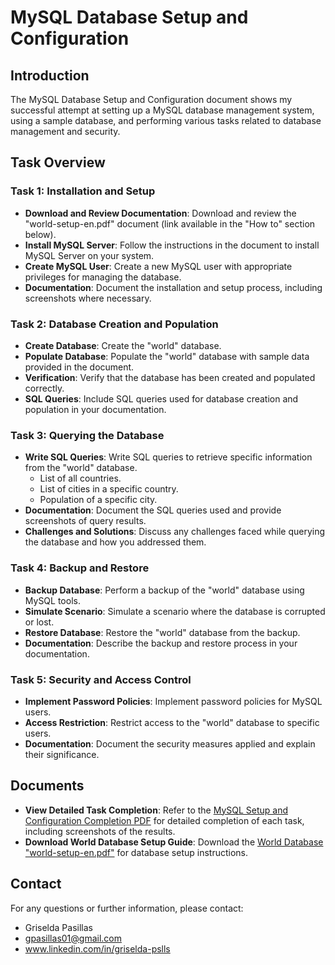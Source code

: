 # MySQL Database Setup and Configuration

 ## Introduction
 The MySQL Database Setup and Configuration document shows my successful attempt at setting up a MySQL database management system, using a sample database, and performing various tasks related to database management and security.

 ## Task Overview

 ### Task 1: Installation and Setup
 - **Download and Review Documentation**: Download and review the "world-setup-en.pdf" document (link available in the "How to" section below).
 - **Install MySQL Server**: Follow the instructions in the document to install MySQL Server on your system.
 - **Create MySQL User**: Create a new MySQL user with appropriate privileges for managing the database.
 - **Documentation**: Document the installation and setup process, including screenshots where necessary.

 ### Task 2: Database Creation and Population
 - **Create Database**: Create the "world" database.
 - **Populate Database**: Populate the "world" database with sample data provided in the document.
 - **Verification**: Verify that the database has been created and populated correctly.
 - **SQL Queries**: Include SQL queries used for database creation and population in your documentation.

 ### Task 3: Querying the Database
 - **Write SQL Queries**: Write SQL queries to retrieve specific information from the "world" database.
   - List of all countries.
   - List of cities in a specific country.
   - Population of a specific city.
 - **Documentation**: Document the SQL queries used and provide screenshots of query results.
 - **Challenges and Solutions**: Discuss any challenges faced while querying the database and how you addressed them.

 ### Task 4: Backup and Restore
 - **Backup Database**: Perform a backup of the "world" database using MySQL tools.
 - **Simulate Scenario**: Simulate a scenario where the database is corrupted or lost.
 - **Restore Database**: Restore the "world" database from the backup.
 - **Documentation**: Describe the backup and restore process in your documentation.

 ### Task 5: Security and Access Control
 - **Implement Password Policies**: Implement password policies for MySQL users.
 - **Access Restriction**: Restrict access to the "world" database to specific users.
 - **Documentation**: Document the security measures applied and explain their significance.

## Documents
- **View Detailed Task Completion**: Refer to the [MySQL Setup and Configuration Completion PDF](https://drive.google.com/file/d/1_g1sxisCmbt3ut3-WR1j4YnRrf1TNkq5/view?usp=sharing) for detailed completion of each task, including screenshots of the results.
- **Download World Database Setup Guide**: Download the [World Database "world-setup-en.pdf"](https://downloads.mysql.com/docs/world-setup-en.pdf) for database setup instructions.

 ## Contact
 For any questions or further information, please contact: 
 - Griselda Pasillas
 - gpasillas01@gmail.com
 - www.linkedin.com/in/griselda-pslls
